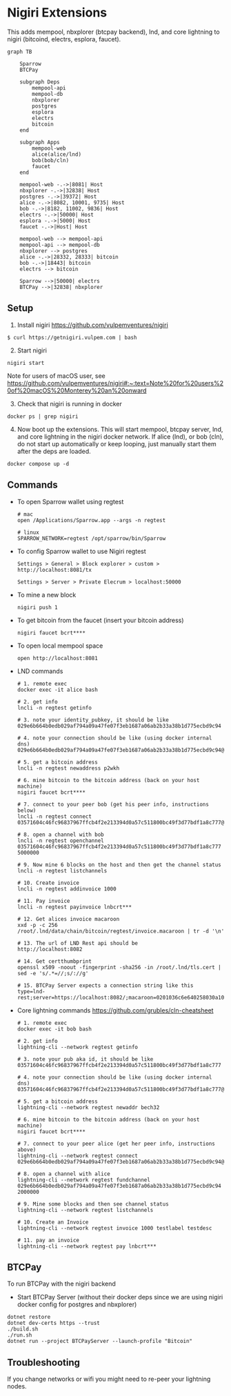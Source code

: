 Nigiri Extensions
=================

This adds mempool, nbxplorer (btcpay backend), lnd, and core lightning to nigiri (bitcoind, electrs, esplora, faucet).

```mermaid
graph TB

    Sparrow
    BTCPay

    subgraph Deps
        mempool-api
        mempool-db
        nbxplorer
        postgres
        esplora
        electrs
        bitcoin
    end

    subgraph Apps
        mempool-web
        alice(alice/lnd)
        bob(bob/cln)
        faucet
    end

    mempool-web -.->|8081| Host
    nbxplorer -.->|32838| Host
    postgres -.->|39372| Host
    alice -.->|8082, 10001, 9735| Host
    bob -.->|8182, 11002, 9836| Host
    electrs -.->|50000| Host
    esplora -.->|5000| Host
    faucet -.->|Host| Host

    mempool-web --> mempool-api
    mempool-api --> mempool-db
    nbxplorer --> postgres
    alice -.->|28332, 28333| bitcoin
    bob -.->|18443| bitcoin
    electrs --> bitcoin

    Sparrow -->|50000| electrs
    BTCPay -->|32838| nbxplorer
```

Setup
-----
1. Install nigiri https://github.com/vulpemventures/nigiri 
```
$ curl https://getnigiri.vulpem.com | bash
```
2. Start nigiri 
```
nigiri start
```
Note for users of macOS user, see https://github.com/vulpemventures/nigiri#:~:text=Note%20for%20users%20of%20macOS%20Monterey%20an%20onward 

3. Check that nigiri is running in docker
```
docker ps | grep nigiri
```
4. Now boot up the extensions. This will start mempool, btcpay server, lnd, and core lightning in the nigiri docker network. If alice (lnd), or bob (cln), do not start up automatically or keep looping, just manually start them after the deps are loaded. 
```
docker compose up -d
```

Commands
---------
- To open Sparrow wallet using regtest
    ```
    # mac
    open /Applications/Sparrow.app --args -n regtest

    # linux
    SPARROW_NETWORK=regtest /opt/sparrow/bin/Sparrow
    ```
- To config Sparrow wallet to use Nigiri regtest
    ```
    Settings > General > Block explorer > custom > http://localhost:8081/tx
    
    Settings > Server > Private Elecrum > localhost:50000
    ```
    
- To mine a new block
    ```
    nigiri push 1
    ```
- To get bitcoin from the faucet (insert your bitcoin address)
    ```
    nigiri faucet bcrt****
    ```
- To open local mempool space
    ```
    open http://localhost:8081
    ```
- LND commands
    ```
    # 1. remote exec
    docker exec -it alice bash 

    # 2. get info
    lncli -n regtest getinfo

    # 3. note your identity_pubkey, it should be like 029e6b664b0edb029af794a09a47fe07f3eb1687a06ab2b33a38b1d775ecbd9c94

    # 4. note your connection should be like (using docker internal dns) 029e6b664b0edb029af794a09a47fe07f3eb1687a06ab2b33a38b1d775ecbd9c94@alice:9735

    # 5. get a bitcoin address
    lncli -n regtest newaddress p2wkh

    # 6. mine bitcoin to the bitcoin address (back on your host machine)
    nigiri faucet bcrt****

    # 7. connect to your peer bob (get his peer info, instructions below)
    lncli -n regtest connect 03571604c46fc96837967ffcb4f2e213394d0a57c511800bc49f3d77bdf1a8c777@bob:9735

    # 8. open a channel with bob
    lncli -n regtest openchannel 03571604c46fc96837967ffcb4f2e213394d0a57c511800bc49f3d77bdf1a8c777 5000000

    # 9. Now mine 6 blocks on the host and then get the channel status
    lncli -n regtest listchannels

    # 10. Create invoice
    lncli -n regtest addinvoice 1000

    # 11. Pay invoice
    lncli -n regtest payinvoice lnbcrt***

    # 12. Get alices invoice macaroon
    xxd -p -c 256 /root/.lnd/data/chain/bitcoin/regtest/invoice.macaroon | tr -d '\n'

    # 13. The url of LND Rest api should be
    http://localhost:8082

    # 14. Get certthumbprint
    openssl x509 -noout -fingerprint -sha256 -in /root/.lnd/tls.cert | sed -e 's/.*=//;s/://g'

    # 15. BTCPay Server expects a connection string like this
    type=lnd-rest;server=https://localhost:8082/;macaroon=0201036c6e640258030a10a6a541f77aa90f72dd1cb0612d5a26651201301a160a0761646472657373120472656164120577726974651a170a08696e766f69636573120472656164120577726974651a0f0a076f6e636861696e1204726561640000062053fc1d87d784a779c36bd36a866247a3ca6dc41c65f03cf29e5996f6e8dcc3a3;certthumbprint=F73BE6AF4F5B6E148D15FC3D363413C9B56D58730503465712E85A33B5BCFD68
    ```
- Core lightning commands
https://github.com/grubles/cln-cheatsheet
    ```
    # 1. remote exec
    docker exec -it bob bash 

    # 2. get info
    lightning-cli --network regtest getinfo

    # 3. note your pub aka id, it should be like 03571604c46fc96837967ffcb4f2e213394d0a57c511800bc49f3d77bdf1a8c777

    # 4. note your connection should be like (using docker internal dns) 03571604c46fc96837967ffcb4f2e213394d0a57c511800bc49f3d77bdf1a8c777@bob:9735

    # 5. get a bitcoin address
    lightning-cli --network regtest newaddr bech32

    # 6. mine bitcoin to the bitcoin address (back on your host machine)
    nigiri faucet bcrt****

    # 7. connect to your peer alice (get her peer info, instructions above)
    lightning-cli --network regtest connect 029e6b664b0edb029af794a09a47fe07f3eb1687a06ab2b33a38b1d775ecbd9c94@alice:9735

    # 8. open a channel with alice
    lightning-cli --network regtest fundchannel 029e6b664b0edb029af794a09a47fe07f3eb1687a06ab2b33a38b1d775ecbd9c94 2000000

    # 9. Mine some blocks and then see channel status
    lightning-cli --network regtest listchannels      

    # 10. Create an Invoice
    lightning-cli --network regtest invoice 1000 testlabel testdesc

    # 11. pay an invoice
    lightning-cli --network regtest pay lnbcrt*** 
    ```

BTCPay
------
To run BTCPay with the nigiri backend
- Start BTCPay Server (without their docker deps since we are using nigiri docker config for postgres and nbxplorer)
```
dotnet restore
dotnet dev-certs https --trust
./build.sh
./run.sh
dotnet run --project BTCPayServer --launch-profile "Bitcoin"
```


Troubleshooting
--------------
If you change networks or wifi you might need to re-peer your lightning nodes. 